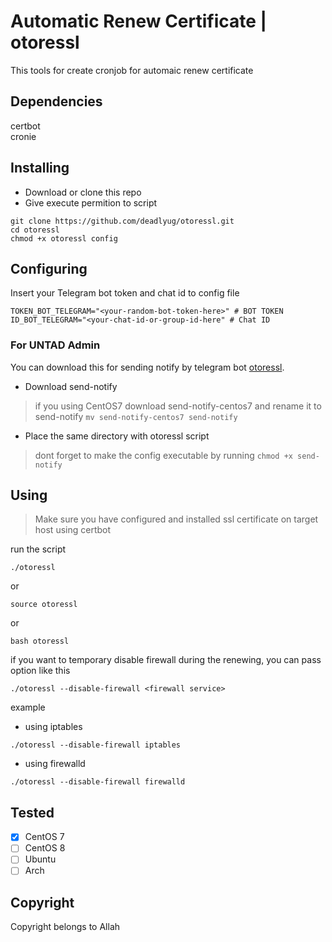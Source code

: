 # Automatic Renew Certificate | otoressl

This tools for create cronjob for automaic renew certificate

## Dependencies
certbot
<br>
cronie

## Installing
- Download or clone this repo
- Give execute permition to script

```
git clone https://github.com/deadlyug/otoressl.git
cd otoressl
chmod +x otoressl config
```

## Configuring
Insert your Telegram bot token and chat id to config file
```
TOKEN_BOT_TELEGRAM="<your-random-bot-token-here>" # BOT TOKEN
ID_BOT_TELEGRAM="<your-chat-id-or-group-id-here" # Chat ID
```
### For UNTAD Admin 
You can download this for sending notify by telegram bot [otoressl](https://nextcloud.cloud.untad.ac.id/s/fjkwPifkxSFmT3L). 
- Download send-notify
> if you using CentOS7 download send-notify-centos7 and rename it to send-notify `mv send-notify-centos7 send-notify`
- Place the same directory with otoressl script

> dont forget to make the config executable by running `chmod +x send-notify`

## Using
> Make sure you have configured and installed ssl certificate on target host using certbot

run the script

```
./otoressl
```

or

```
source otoressl
```

or

```
bash otoressl
```

if you want to temporary disable firewall during the renewing, you can pass option like this 

```
./otoressl --disable-firewall <firewall service>
```

example

- using iptables
```
./otoressl --disable-firewall iptables
```
- using firewalld 
```
./otoressl --disable-firewall firewalld
```

## Tested
- [x] CentOS 7
- [ ] CentOS 8
- [ ] Ubuntu
- [ ] Arch

## Copyright
Copyright belongs to Allah
